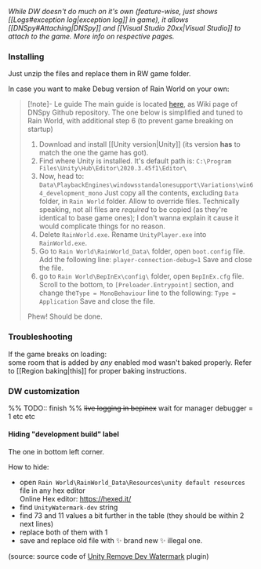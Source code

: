 *While DW doesn't do much on it's own (feature-wise, just shows [[Logs#exception log|exception log]] in game), it allows [[DNSpy#Attaching|DNSpy]] and [[Visual Studio 20xx|Visual Studio]] to attach to the game. More info on respective pages.*
### Installing 

Just unzip the files and replace them in RW game folder.  

In case you want to make Debug version of Rain World on your own:
> [!note]- Le guide
> The main guide is located [here](https://github.com/dnSpyEx/dnSpy/wiki/Debugging-Unity-Games#debugging-release-builds), as Wiki page of DNSpy Github repository.
> The one below is simplified and tuned to Rain World, with additional step 6 (to prevent game breaking on startup)
> 
> 1. Download and install [[Unity version|Unity]] (its version **has** to match the one the game has got).
> 2. Find where Unity is installed. It's default path is:
> 	`C:\Program Files\Unity\Hub\Editor\2020.3.45f1\Editor\`
> 3. Now, head to:
>	`Data\PlaybackEngines\windowsstandalonesupport\Variations\win64_development_mono`
> 	Just copy all the contents, excluding `Data` folder, in `Rain World` folder. Allow to override files.
> 	Technically speaking, not all files are *required* to be copied (as they're identical to base game ones); I don't wanna explain it cause it would complicate things for no reason.
> 4. Delete `RainWorld.exe`. Rename `UnityPlayer.exe` into `RainWorld.exe`.
 >5. Go to `Rain World\RainWorld_Data\` folder, open `boot.config` file.
 >	Add the following line:
> `player-connection-debug=1`
> 	Save and close the file.
> 6. go to `Rain World\BepInEx\config\` folder, open `BepInEx.cfg` file.
> 	Scroll to the bottom, to `[Preloader.Entrypoint]` section, and change the`Type = MonoBehaviour` line to the following:
> 	`Type = Application`
> 	Save and close the file.
> 
> Phew! Should be done.

### Troubleshooting
If the game breaks on loading:  
some room that is added by *any* enabled mod wasn't baked properly. Refer to [[Region baking|this]] for proper baking instructions.  

### DW customization
%% TODO:: finish %%
~~live logging in bepinex~~
wait for manager debugger = 1
etc etc

#### Hiding "development build" label
The one in bottom left corner.

How to hide:  
- open `Rain World\RainWorld_Data\Resources\unity default resources` file in any hex editor  
Online Hex editor: https://hexed.it/
- find `UnityWatermark-dev` string
- find 73 and 11 values a bit further in the table (they should be within 2 next lines)
- replace both of them with 1
- save and replace old file with ✨ brand new ✨ illegal one.

(source: source code of [Unity Remove Dev Watermark](https://github.com/kyubuns/UnityRemoveDevWatermark/blob/main/Assets/RemoveDevWatermark/Editor/BuildPostProcessor.cs) plugin)